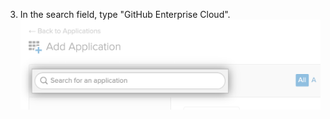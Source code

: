 3. In the search field, type "GitHub Enterprise Cloud".
  ![Okta's "Search for an application" field](/assets/images/help/saml/okta-search-for-an-application.png)